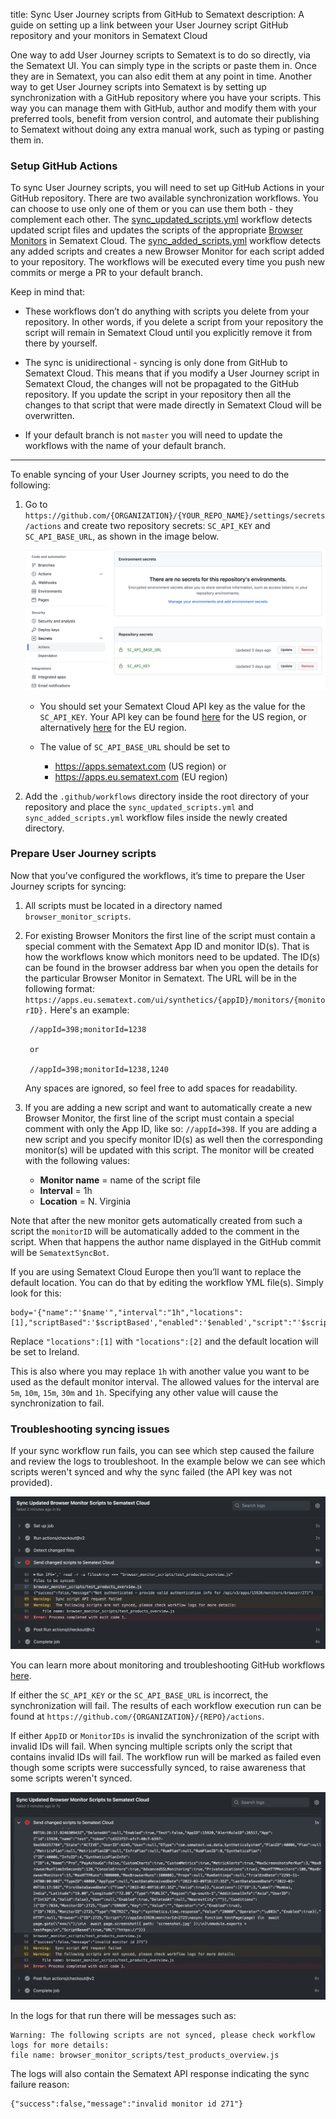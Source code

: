 title: Sync User Journey scripts from GitHub to Sematext
description: A guide on setting up a link between your User Journey script GitHub repository and your monitors in Sematext Cloud

One way to add User Journey scripts to Sematext is to do so directly, via the Sematext UI. You can simply type in the scripts or paste them in.  Once they are in Sematext, you can also edit them at any point in time. Another way to get User Journey scripts into Sematext is by setting up synchronization with a GitHub repository where you have your scripts. This way you can manage them with GitHub, author and modify them with your preferred tools, benefit from version control, and automate their publishing to Sematext without doing any extra manual work, such as typing or pasting them in.

### Setup GitHub Actions

To sync User Journey scripts, you will need to set up GitHub Actions in your GitHub repository. There are two available synchronization workflows. You can choose to use only one of them or you can use them both - they complement each other. The [sync_updated_scripts.yml](https://cdn.sematext.com/github-sync-scripts/sync_updated_scripts.yml) workflow detects updated script files and updates the scripts of the appropriate [Browser Monitors](../browser-monitor.md) in Sematext Cloud. The  [sync_added_scripts.yml](https://cdn.sematext.com/github-sync-scripts/sync_added_scripts.yml) workflow detects any added scripts and creates a new Browser Monitor for each script added to your repository. The workflows will be executed every time you push new commits or merge a PR to your default branch. 

Keep in mind that:

* These workflows don’t do anything with scripts you delete from your repository. In other words, if you delete a script from your repository the script will remain in Sematext Cloud until you explicitly remove it from there by yourself.

* The sync is unidirectional - syncing is only done from GitHub to Sematext Cloud. This means that if you modify a User Journey script in Sematext Cloud, the changes will not be propagated to the GitHub repository. If you update the script in your repository then all the changes to that script that were made directly in Sematext Cloud will be overwritten.

* If your default branch is not `master` you will need to update the workflows with the name of your default branch.

___

To enable syncing of your User Journey scripts, you need to do the following:

1. Go to `https://github.com/{ORGANIZATION}/{YOUR_REPO_NAME}/settings/secrets/actions` and create two repository secrets: `SC_API_KEY` and `SC_API_BASE_URL`, as shown in the image below.

    ![Add Repo secrets](../../images/synthetics/sync-browser-scripts-adding-repo-secrets.png)

      - You should set your Sematext Cloud API key as the value for the `SC_API_KEY`. Your API key can be found [here](https://apps.sematext.com/ui/account/api) for the US region, or alternatively [here](https://apps.eu.sematext.com/ui/account/api) for the EU region. 
  
      - The value of `SC_API_BASE_URL` should be set to
        - https://apps.sematext.com (US region) or
        - https://apps.eu.sematext.com (EU region)

2. Add the `.github/workflows` directory inside the root directory of your repository and place the `sync_updated_scripts.yml` and `sync_added_scripts.yml` workflow files inside the newly created directory.


### Prepare User Journey scripts

Now that you’ve configured the workflows, it’s time to prepare the User Journey scripts for syncing:

1. All scripts must be located in a directory named `browser_monitor_scripts`.

2. For existing Browser Monitors the first line of the script must contain a special comment with the Sematext App ID and monitor ID(s). That is how the workflows know which monitors need to be updated. The ID(s) can be found in the browser address bar when you open the details for the particular Browser Monitor in Sematext. The URL will be in the following format: `https://apps.eu.sematext.com/ui/synthetics/{appID}/monitors/{monitorID}.` 
Here's an example: 

        //appId=398;monitorId=1238 

        or

        //appId=398;monitorId=1238,1240
    
    Any spaces are ignored, so feel free to add spaces for readability.

3. If you are adding a new script and want to automatically create a new Browser Monitor, the first line of the script must contain a special comment with only the App ID, like so: `//appId=398`. If you are adding a new script and you specify monitor ID(s) as well then the corresponding monitor(s) will be updated with this script.
The monitor will be created with the following values: 

      - **Monitor name** = name of the script file
      - **Interval** = 1h
      - **Location** = N. Virginia

Note that after the new monitor gets automatically created from such a script the `monitorID` will be automatically added to the comment in the script. When that happens the author name displayed in the GitHub commit will be `SematextSyncBot`.
 
If you are using Sematext Cloud Europe then you’ll want to replace the default location.  You can do that by editing the workflow YML file(s). Simply look for this:

```
body='{"name":"'$name'","interval":"1h","locations":[1],"scriptBased":'$scriptBased',"enabled":'$enabled',"script":"'$script_content'","isGitHubSync":'$isGitHubSync'}'
```

Replace `"locations":[1]` with `"locations":[2]` and the default location will be set to Ireland.

This is also where you may replace `1h` with another value you want to be used as the default monitor interval. The allowed values for the interval are `5m`, `10m`, `15m`, `30m` and `1h`. Specifying any other value will cause the synchronization to fail.

### Troubleshooting syncing issues

If your sync workflow run fails, you can see which step caused the failure and review the logs to troubleshoot. In the example below we can see which scripts weren't synced and why the sync failed (the API key was not provided).

 ![Troubleshooting syncing issues - invalid API key](../../images/synthetics/sync-browser-scripts-troubleshooting-1.png)

 You can learn more about monitoring and troubleshooting GitHub workflows [here](https://docs.github.com/en/actions/monitoring-and-troubleshooting-workflows).

 If either the `SC_API_KEY` or the `SC_API_BASE_URL` is incorrect, the synchronization will fail.  The results of each workflow execution run can be found at `https://github.com/{ORGANIZATION}/{REPO}/actions`. 

If either `AppID` or `MonitorIDs` is invalid the synchronization of the script with invalid IDs will fail.
When syncing multiple scripts only the script that contains invalid IDs will fail. The workflow run will be marked as failed even though some scripts were successfully synced, to raise awareness that some scripts weren't synced.

 ![Troubleshooting syncing issues - invalid Monitor ID](../../images/synthetics/sync-browser-scripts-troubleshooting-2.png)

In the logs for that run there will be messages such as:

```
Warning: The following scripts are not synced, please check workflow logs for more details:
file name: browser_monitor_scripts/test_products_overview.js
```

The logs will also contain the Sematext API response indicating the sync failure reason:

```
{"success":false,"message":"invalid monitor id 271"}
```